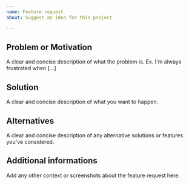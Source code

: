 ```yaml
---
name: Feature request
about: Suggest an idea for this project

---
```


## Problem or Motivation
A clear and concise description of what the problem is. Ex. I'm always frustrated when [...]

## Solution
A clear and concise description of what you want to happen.

## Alternatives
A clear and concise description of any alternative solutions or features you've considered.

## Additional informations
Add any other context or screenshots about the feature request here.